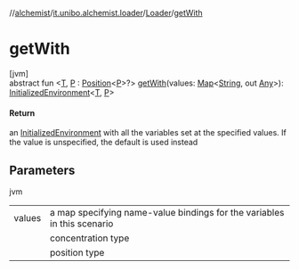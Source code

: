 //[alchemist](../../../index.md)/[it.unibo.alchemist.loader](../index.md)/[Loader](index.md)/[getWith](get-with.md)

# getWith

[jvm]\
abstract fun <[T](get-with.md), [P](get-with.md) : [Position](../../it.unibo.alchemist.model.interfaces/-position/index.md)<[P](../../it.unibo.alchemist.loader.shapes/-rectangle/index.md)>?> [getWith](get-with.md)(values: [Map](https://docs.oracle.com/javase/8/docs/api/java/util/Map.html)<[String](https://docs.oracle.com/javase/8/docs/api/java/lang/String.html), out [Any](https://kotlinlang.org/api/latest/jvm/stdlib/kotlin/-any/index.html)>): [InitializedEnvironment](../-initialized-environment/index.md)<[T](../../it.unibo.alchemist.loader.export/-mean-squared-error/index.md), [P](../../it.unibo.alchemist.loader.shapes/-rectangle/index.md)>

#### Return

an [InitializedEnvironment](../-initialized-environment/index.md) with all the variables set at the specified values. If the value is unspecified, the default is used instead

## Parameters

jvm

| | |
|---|---|
| values | a map specifying name-value bindings for the variables in this scenario |
| <T> | concentration type |
| <P> | position type |
